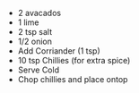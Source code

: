 * 2 avacados
* 1 lime
* 2 tsp salt
* 1/2 onion
* Add Corriander (1 tsp)
* 10 tsp Chillies (for extra spice)
* Serve Cold
* Chop chillies and place ontop
